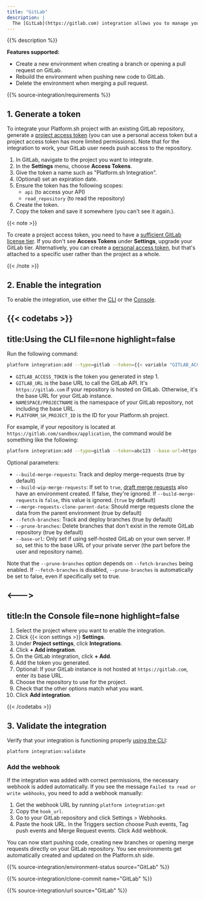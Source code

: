 ```yaml
---
title: "GitLab"
description: |
  The [GitLab](https://gitlab.com) integration allows you to manage your Platform.sh environments directly from your GitLab repository.
---
```


{{% description %}}

**Features supported:**

* Create a new environment when creating a branch or opening a pull request on GitLab.
* Rebuild the environment when pushing new code to GitLab.
* Delete the environment when merging a pull request.

{{% source-integration/requirements %}}

## 1. Generate a token

To integrate your Platform.sh project with an existing GitLab repository,
generate a [project access token](https://docs.gitlab.com/ee/user/project/settings/project_access_tokens.html)
(you can use a personal access token but a project access token has more limited permissions).
Note that for the integration to work, your GitLab user needs push access to the repository.

1. In GitLab, navigate to the project you want to integrate.
1. In the **Settings** menu, choose **Access Tokens**.
1. Give the token a name such as "Platform.sh Integration".
1. (Optional) set an expiration date.
1. Ensure the token has the following scopes:
   * `api` (to access your API)
   * `read_repository` (to read the repository)
1. Create the token.
1. Copy the token and save it somewhere (you can't see it again.).

{{< note >}}

To create a project access token, you need to have a [sufficient GitLab license tier](https://docs.gitlab.com/ee/user/project/settings/project_access_tokens.html).
If you don't see **Access Tokens** under **Settings**, upgrade your GitLab tier.
Alternatively, you can create a [personal access token](https://docs.gitlab.com/ee/user/profile/personal_access_tokens.html),
but that's attached to a specific user rather than the project as a whole.

{{< /note >}}

## 2. Enable the integration

To enable the integration, use either the [CLI](../../administration/cli/_index.md)
or the [Console](../../administration/web/_index.md).

{{< codetabs >}}
---
title:Using the CLI
file=none
highlight=false
---

Run the following command:

```bash
platform integration:add --type=gitlab --token={{< variable "GITLAB_ACCESS_TOKEN" >}} --base-url={{< variable "GITLAB_URL" >}}--server-project={{< variable "NAMESPACE/PROJECTNAME" >}} --project={{< variable "PLATFORM_SH_PROJECT_ID" >}}
```

* `GITLAB_ACCESS_TOKEN` is the token you generated in step 1.
* `GITLAB_URL` is the base URL to call the GitLab API.
  It's `https://gitlab.com` if your repository is hosted on GitLab.
  Otherwise, it's the base URL for your GitLab instance.
* `NAMESPACE/PROJECTNAME` is the namespace of your GitLab repository, not including the base URL.
* `PLATFORM_SH_PROJECT_ID` is the ID for your Platform.sh project.

For example, if your repository is located at `https://gitlab.com/sandbox/application`,
the command would be something like the following:

```bash
platform integration:add --type=gitlab --token=abc123 --base-url=https://gitlab.com --server-project=sandbox/application --project=abcdefgh1234567
```

Optional parameters:

* `--build-merge-requests`: Track and deploy merge-requests (true by default)
* `--build-wip-merge-requests`: If set to `true`,
  [draft merge requests](https://docs.gitlab.com/ee/user/project/merge_requests/drafts.html)
  also have an environment created.
  If false, they're ignored.
  If `--build-merge-requests` is `false`, this value is ignored.
  (`true` by default)
* `--merge-requests-clone-parent-data`: Should merge requests clone the data from the parent environment (true by default)
* `--fetch-branches`: Track and deploy branches (true by default)
* `--prune-branches`: Delete branches that don't exist in the remote GitLab repository (true by default)
* `--base-url`: Only set if using self-hosted GitLab on your own server.
  If so, set this to the base URL of your private server (the part before the user and repository name).

Note that the `--prune-branches` option depends on `--fetch-branches` being enabled.
If `--fetch-branches` is disabled, `--prune-branches` is automatically be set to false, even if specifically set to true.

<--->
---
title:In the Console
file=none
highlight=false
---

1. Select the project where you want to enable the integration.
2. Click {{< icon settings >}} **Settings**.
3. Under **Project settings**, click **Integrations**.
4. Click **+ Add integration**.
5. On the GitLab integration, click **+ Add**.
6. Add the token you generated.
7. Optional: If your GitLab instance is not hosted at `https://gitlab.com`, enter its base URL.
8. Choose the repository to use for the project.
9. Check that the other options match what you want.
10. Click **Add integration**.

{{< /codetabs >}}

## 3. Validate the integration

Verify that your integration is functioning properly [using the CLI](../overview.md#validating-integrations):

```bash
platform integration:validate
```

### Add the webhook

If the integration was added with correct permissions, the necessary webhook is added automatically.
If you see the message `Failed to read or write webhooks`, you need to add a webhook manually:

1. Get the webhook URL by running `platform integration:get`
2. Copy the `hook_url`.
3. Go to your GitLab repository and click Settings > Webhooks.
4. Paste the hook URL.
   In the Triggers section choose Push events, Tag push events and Merge Request events.
   Click Add webhook.

You can now start pushing code, creating new branches or opening merge requests directly on your GitLab repository.
You see environments get automatically created and updated on the Platform.sh side.

{{% source-integration/environment-status source="GitLab" %}}

{{% source-integration/clone-commit name="GitLab" %}}

{{% source-integration/url source="GitLab" %}}
